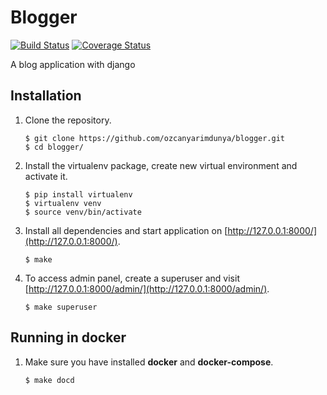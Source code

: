 # Blogger

[![Build Status](https://travis-ci.org/ozcanyarimdunya/blogger.svg?branch=master)](https://travis-ci.org/ozcanyarimdunya/blogger)
[![Coverage Status](https://coveralls.io/repos/github/ozcanyarimdunya/blogger/badge.svg?branch=master)](https://coveralls.io/github/ozcanyarimdunya/blogger?branch=master)

A blog application with django


## Installation

1. Clone the repository.
   ```
   $ git clone https://github.com/ozcanyarimdunya/blogger.git
   $ cd blogger/
   ```

2. Install the virtualenv package, create new virtual environment and activate it.
   ```
   $ pip install virtualenv
   $ virtualenv venv
   $ source venv/bin/activate
   ```

3. Install all dependencies and start application on [http://127.0.0.1:8000/](http://127.0.0.1:8000/).
   ```
   $ make
   ```

4. To access admin panel, create a superuser and visit [http://127.0.0.1:8000/admin/](http://127.0.0.1:8000/admin/).
   ```
   $ make superuser
   ```
    
## Running in docker

1. Make sure you have installed **docker** and **docker-compose**.
   ```
   $ make docd
   ```

